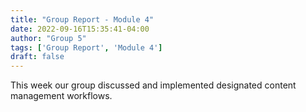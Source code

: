 ```yaml
---
title: "Group Report - Module 4"
date: 2022-09-16T15:35:41-04:00
author: "Group 5"
tags: ['Group Report', 'Module 4']
draft: false
---
```


This week our group discussed and implemented designated content management workflows. 